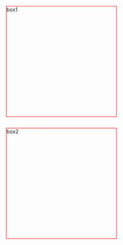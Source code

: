 
<!DOCTYPE HTML>
<html>
<head>
<meta http-equiv="Content-Type" content="text/html; charset=utf-8">
<title>边距</title>
<style type="text/css">
div{
    width:300px;
    height:300px;
	border:1px solid red;	
}
#box1{margin-bottom:30px;}
</style>
</head>
<body>
    <div id="box1">box1</div>
    <div id="box2">box2</div>   
</body>
</html>
